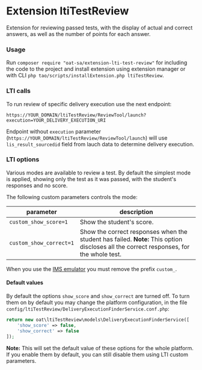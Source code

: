 # Extension ltiTestReview

Extension for reviewing passed tests, with the display of actual and correct answers, as well as the number of points for each answer.

### Usage

Run `composer require "oat-sa/extension-lti-test-review"` for including the code to the project and install extension using extension manager or with CLI `php tao/scripts/installExtension.php ltiTestReview`. 

### LTI calls

To run review of specific delivery execution use the next endpoint:
```
https://YOUR_DOMAIN/ltiTestReview/ReviewTool/launch?execution=YOUR_DELIVERY_EXECUTION_URI
```

Endpoint without `execution` parameter (`https://YOUR_DOMAIN/ltiTestReview/ReviewTool/launch`) will use `lis_result_sourcedid` field from lauch data to determine delivery execution.

### LTI options

Various modes are available to review a test. By default the simplest mode is applied, showing only the test as it was passed, with the student's responses and no score.

The following custom parameters controls the mode:

| parameter               | description |
|-------------------------|-------------|
| `custom_show_score=1`   | Show the student's score. |
| `custom_show_correct=1` | Show the correct responses when the student has failed. **Note:** This option discloses all the correct responses, for the whole test. |

When you use the [IMS emulator](http://ltiapps.net/test/tc.php) you must remove the prefix `custom_`.

#### Default values
By default the options `show_score` and `show_correct` are turned off. To turn them on by default you may change the platform configuration, in the file `config/ltiTestReview/DeliveryExecutionFinderService.conf.php`:
```php
return new oat\ltiTestReview\models\DeliveryExecutionFinderService([
    'show_score' => false,
    'show_correct' => false
]);
```
**Note:** This will set the default value of these options for the whole platform. If you enable them by default, you can still disable them using LTI custom parameters.
